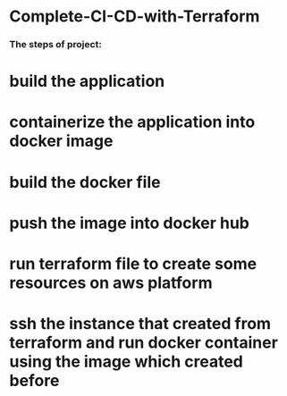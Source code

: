 # Complete-CI-CD-with-Terraform

### The steps of project:

# build the application 
# containerize the application into docker image
# build the docker file
# push the image into docker hub
# run terraform file to create some resources on aws platform
# ssh the instance that created from terraform and run docker container using the image which created before
